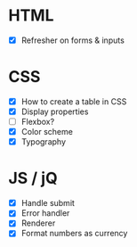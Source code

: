 # HTML
- [x] Refresher on forms & inputs

# CSS
- [x] How to create a table in CSS
- [x] Display properties
- [ ] Flexbox?
- [x] Color scheme
- [x] Typography

# JS / jQ
- [x] Handle submit
- [x] Error handler
- [x] Renderer
- [x] Format numbers as currency